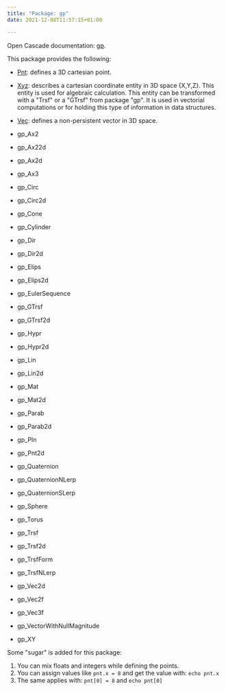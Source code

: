 ```yaml
---
title: "Package: gp"
date: 2021-12-08T11:57:15+01:00

---
```


Open Cascade documentation: [gp](https://dev.opencascade.org/doc/refman/html/package_gp.html).

This package provides the following:

- [Pnt](pnt): defines a 3D cartesian point.
- [Xyz](xyz): describes a cartesian coordinate entity in 3D space {X,Y,Z}. This entity is used for algebraic calculation. This entity can be transformed with a "Trsf" or a "GTrsf" from package "gp". It is used in vectorial computations or for holding this type of information in data structures.
- [Vec](vec): defines a non-persistent vector in 3D space.


- gp_Ax2
- gp_Ax22d
- gp_Ax2d
- gp_Ax3
- gp_Circ
- gp_Circ2d
- gp_Cone
- gp_Cylinder
- gp_Dir
- gp_Dir2d
- gp_Elips
- gp_Elips2d
- gp_EulerSequence
- gp_GTrsf
- gp_GTrsf2d
- gp_Hypr
- gp_Hypr2d
- gp_Lin
- gp_Lin2d
- gp_Mat
- gp_Mat2d
- gp_Parab
- gp_Parab2d
- gp_Pln
- gp_Pnt2d
- gp_Quaternion
- gp_QuaternionNLerp
- gp_QuaternionSLerp
- gp_Sphere
- gp_Torus

- gp_Trsf
- gp_Trsf2d
- gp_TrsfForm
- gp_TrsfNLerp

- gp_Vec2d
- gp_Vec2f
- gp_Vec3f
- gp_VectorWithNullMagnitude
- gp_XY


Some "sugar" is added for this package:

1. You can mix floats and integers while defining the points.
2. You can assign values like `pnt.x = 8` and get the value with: `echo pnt.x`
3. The same applies with: `pnt[0] = 8`  and `echo pnt[0]`

